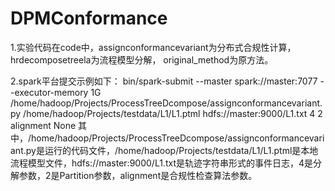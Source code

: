 # DPMConformance
1.实验代码在code中，assignconformancevariant为分布式合规性计算，hrdecomposetreela为流程模型分解， original_method为原方法。

2.spark平台提交示例如下： bin/spark-submit --master spark://master:7077 --executor-memory 1G /home/hadoop/Projects/ProcessTreeDcompose/assignconformancevariant.py /home/hadoop/Projects/testdata/L1/L1.ptml hdfs://master:9000/L1.txt 4 2 alignment None 其中，/home/hadoop/Projects/ProcessTreeDcompose/assignconformancevariant.py是运行的代码文件，/home/hadoop/Projects/testdata/L1/L1.ptml是本地流程模型文件，hdfs://master:9000/L1.txt是轨迹字符串形式的事件日志，4是分解参数，2是Partition参数，alignment是合规性检查算法参数。
